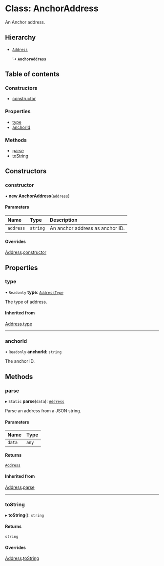 # Class: AnchorAddress

An Anchor address.

## Hierarchy

- [`Address`](Address.md)

  ↳ **`AnchorAddress`**

## Table of contents

### Constructors

- [constructor](AnchorAddress.md#constructor)

### Properties

- [type](AnchorAddress.md#type)
- [anchorId](AnchorAddress.md#anchorid)

### Methods

- [parse](AnchorAddress.md#parse)
- [toString](AnchorAddress.md#tostring)

## Constructors

### constructor

• **new AnchorAddress**(`address`)

#### Parameters

| Name | Type | Description |
| :------ | :------ | :------ |
| `address` | `string` | An anchor address as anchor ID. |

#### Overrides

[Address](Address.md).[constructor](Address.md#constructor)

## Properties

### type

• `Readonly` **type**: [`AddressType`](../enums/AddressType.md)

The type of address.

#### Inherited from

[Address](Address.md).[type](Address.md#type)

___

### anchorId

• `Readonly` **anchorId**: `string`

The anchor ID.

## Methods

### parse

▸ `Static` **parse**(`data`): [`Address`](Address.md)

Parse an address from a JSON string.

#### Parameters

| Name | Type |
| :------ | :------ |
| `data` | `any` |

#### Returns

[`Address`](Address.md)

#### Inherited from

[Address](Address.md).[parse](Address.md#parse)

___

### toString

▸ **toString**(): `string`

#### Returns

`string`

#### Overrides

[Address](Address.md).[toString](Address.md#tostring)
